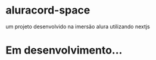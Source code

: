 # aluracord-space
 um projeto desenvolvido na imersão alura utilizando nextjs

# Em desenvolvimento...

